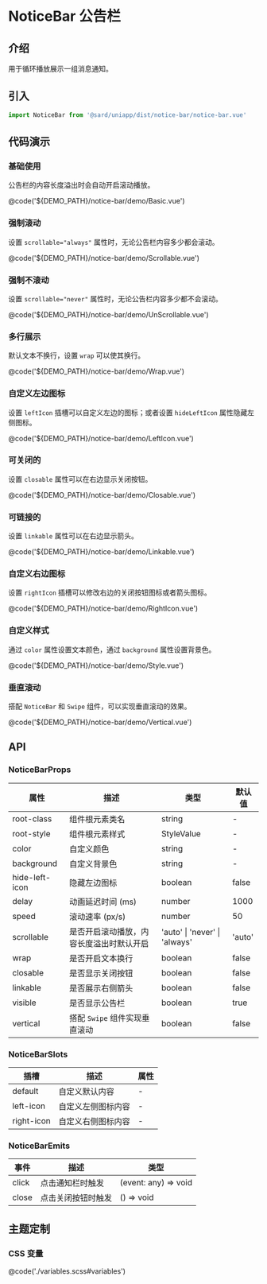 # NoticeBar 公告栏

## 介绍

用于循环播放展示一组消息通知。

## 引入

```ts
import NoticeBar from '@sard/uniapp/dist/notice-bar/notice-bar.vue'
```

## 代码演示

### 基础使用

公告栏的内容长度溢出时会自动开启滚动播放。

@code('${DEMO_PATH}/notice-bar/demo/Basic.vue')

### 强制滚动

设置 `scrollable="always"` 属性时，无论公告栏内容多少都会滚动。

@code('${DEMO_PATH}/notice-bar/demo/Scrollable.vue')

### 强制不滚动

设置 `scrollable="never"` 属性时，无论公告栏内容多少都不会滚动。

@code('${DEMO_PATH}/notice-bar/demo/UnScrollable.vue')

### 多行展示

默认文本不换行，设置 `wrap` 可以使其换行。

@code('${DEMO_PATH}/notice-bar/demo/Wrap.vue')

### 自定义左边图标

设置 `leftIcon` 插槽可以自定义左边的图标；或者设置 `hideLeftIcon` 属性隐藏左侧图标。

@code('${DEMO_PATH}/notice-bar/demo/LeftIcon.vue')

### 可关闭的

设置 `closable` 属性可以在右边显示关闭按钮。

@code('${DEMO_PATH}/notice-bar/demo/Closable.vue')

### 可链接的

设置 `linkable` 属性可以在右边显示箭头。

@code('${DEMO_PATH}/notice-bar/demo/Linkable.vue')

### 自定义右边图标

设置 `rightIcon` 插槽可以修改右边的关闭按钮图标或者箭头图标。

@code('${DEMO_PATH}/notice-bar/demo/RightIcon.vue')

### 自定义样式

通过 `color` 属性设置文本颜色，通过 `background` 属性设置背景色。

@code('${DEMO_PATH}/notice-bar/demo/Style.vue')

### 垂直滚动

搭配 `NoticeBar` 和 `Swipe` 组件，可以实现垂直滚动的效果。

@code('${DEMO_PATH}/notice-bar/demo/Vertical.vue')

## API

### NoticeBarProps

| 属性           | 描述                                     | 类型                          | 默认值 |
| -------------- | ---------------------------------------- | ----------------------------- | ------ |
| root-class     | 组件根元素类名                           | string                        | -      |
| root-style     | 组件根元素样式                           | StyleValue                    | -      |
| color          | 自定义颜色                               | string                        | -      |
| background     | 自定义背景色                             | string                        | -      |
| hide-left-icon | 隐藏左边图标                             | boolean                       | false  |
| delay          | 动画延迟时间 (ms)                        | number                        | 1000   |
| speed          | 滚动速率 (px/s)                          | number                        | 50     |
| scrollable     | 是否开启滚动播放，内容长度溢出时默认开启 | 'auto' \| 'never' \| 'always' | 'auto' |
| wrap           | 是否开启文本换行                         | boolean                       | false  |
| closable       | 是否显示关闭按钮                         | boolean                       | false  |
| linkable       | 是否展示右侧箭头                         | boolean                       | false  |
| visible        | 是否显示公告栏                           | boolean                       | true   |
| vertical       | 搭配 `Swipe` 组件实现垂直滚动            | boolean                       | false  |

### NoticeBarSlots

| 插槽       | 描述               | 属性 |
| ---------- | ------------------ | ---- |
| default    | 自定义默认内容     | -    |
| left-icon  | 自定义左侧图标内容 | -    |
| right-icon | 自定义右侧图标内容 | -    |

### NoticeBarEmits

| 事件  | 描述               | 类型                 |
| ----- | ------------------ | -------------------- |
| click | 点击通知栏时触发   | (event: any) => void |
| close | 点击关闭按钮时触发 | () => void           |

## 主题定制

### CSS 变量

@code('./variables.scss#variables')

